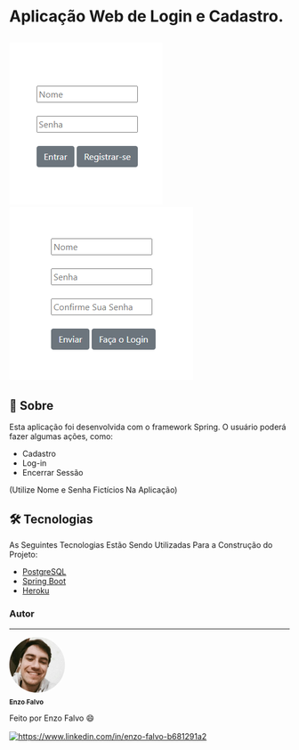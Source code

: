 #  Aplicação Web de Login e Cadastro.

## ![Screenshot](https://github.com/enzofalvo/login-and-register-page/blob/master/readme/screenshots/login-page.png) ![Screenshot](https://github.com/enzofalvo/login-and-register-page/blob/master/readme/screenshots/register-page.png)

## 📖 Sobre
Esta aplicação foi desenvolvida com o framework Spring. O usuário poderá fazer algumas ações, como:
<!--ts-->
   * Cadastro
   * Log-in
   * Encerrar Sessão
<!--te-->
 (Utilize Nome e Senha Fictícios Na Aplicação)

## 🛠 Tecnologias

As Seguintes Tecnologias Estão Sendo Utilizadas Para a Construção do Projeto:

- [PostgreSQL](https://www.postgresql.org/)
- [Spring Boot](https://spring.io/projects/spring-boot)
- [Heroku](https://dashboard.heroku.com/)


### Autor
---

<a href="https://blog.rocketseat.com.br/author/thiago/">
 <img style="border-radius: 50%;" src="https://github.com/enzofalvo/login-and-register-page/blob/master/readme/pic/fotoPerfil.jpg" width="100px;" alt=""/>
 <br />
 <sub><b>Enzo Falvo</b></sub></a>


Feito por Enzo Falvo 😄

<a href="https://www.linkedin.com/in/enzo-falvo-b681291a2" target="blank"><img align="center" src="https://cdn.jsdelivr.net/npm/simple-icons@3.0.1/icons/linkedin.svg" alt="https://www.linkedin.com/in/enzo-falvo-b681291a2" height="30" width="40" /></a>
